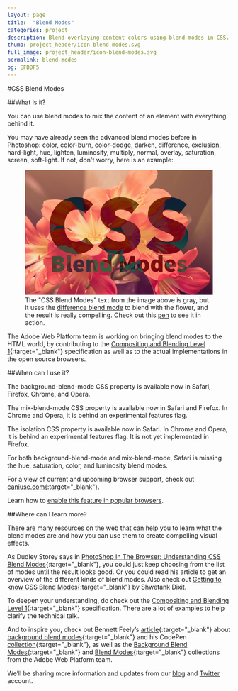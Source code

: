 ```yaml
---
layout: page
title:  "Blend Modes"
categories: project
description: Blend overlaying content colors using blend modes in CSS.
thumb: project_header/icon-blend-modes.svg
full_image: project_header/icon-blend-modes.svg
permalink: blend-modes
bg: EFDDF5
---
```

#CSS Blend Modes

##What is it?

You can use blend modes to mix the content of an element with everything behind it.

You may have already seen the advanced blend modes before in Photoshop: color, color-burn, color-dodge, darken, difference, exclusion, hard-light, hue, lighten, luminosity, multiply, normal, overlay, saturation, screen, soft-light. If not, don't worry, here is an example:

<figure>
  <a href="http://codepen.io/adobe/pen/iAunb">
    <img src="/img/css-blend-modes.png" alt="CSS Blend Modes Example">
  </a>
  <figcaption>The "CSS Blend Modes" text from the image above is gray, but it uses the <a href="http://dev.w3.org/fxtf/compositing-1/#blendingdifference" target="_blank">difference blend mode</a> to blend with the flower, and the result is really compelling. Check out this <a href="http://codepen.io/adobe/pen/iAunb">pen</a> to see it in action.</figcaption>
</figure>

The Adobe Web Platform team is working on bringing blend modes to the HTML world, by contributing to the [Compositing and Blending Level 1](http://dev.w3.org/fxtf/compositing-1/){:target="_blank"} specification as well as to the actual implementations in the open source browsers.


##When can I use it?

The background-blend-mode CSS property is available now in Safari, Firefox, Chrome, and Opera.

The mix-blend-mode CSS property is available now in Safari and Firefox. In Chrome and Opera, it is behind an experimental features flag.

The isolation CSS property is available now in Safari. In Chrome and Opera, it is behind an experimental features flag. It is not yet implemented in Firefox.

For both background-blend-mode and mix-blend-mode, Safari is missing the hue, saturation, color, and luminosity blend modes.

For a view of current and upcoming browser support, check out [caniuse.com](http://caniuse.com/#search=blend-mode){:target="_blank"}.

Learn how to [enable this feature in popular browsers](http://webplatform.adobe.com/enable/).

##Where can I learn more?

There are many resources on the web that can help you to learn what the blend modes are and how you can use them to create compelling visual effects.

As Dudley Storey says in [PhotoShop In The Browser: Understanding CSS Blend Modes](http://demosthenes.info/blog/707/PhotoShop-In-The-Browser-Understanding-CSS-Blend-Modes){:target="_blank"}, you could just keep choosing from the list of modes until the result looks good. Or you could read his article to get an overview of the different kinds of blend modes. Also check out [Getting to know CSS Blend Modes](http://dev.opera.com/articles/getting-to-know-css-blend-modes/){:target="_blank"} by Shwetank Dixit.

To deepen your understanding, do check out the [Compositing and Blending Level 1](http://dev.w3.org/fxtf/compositing-1/){:target="_blank"} specification. There are a lot of examples to help clarify the technical talk.

And to inspire you, check out Bennett Feely’s [article](http://bennettfeely.com/gradients/){:target="_blank"} about [background blend modes](http://dev.w3.org/fxtf/compositing-1/#propdef-background-blend-mode){:target="_blank"} and his CodePen [collection](http://codepen.io/collection/Kgshi/){:target="_blank"}, as well as the [Background Blend Modes](http://codepen.io/collection/Hcdol/){:target="_blank"} and [Blend Modes](http://codepen.io/collection/hfxiw/){:target="_blank"} collections from the Adobe Web Platform team.

We’ll be sharing more information and updates from our [blog](http://blogs.adobe.com/webplatform/category/features/css-compositing/) and [Twitter](https://twitter.com/adobeweb) account.
